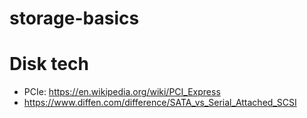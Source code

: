 # storage-basics

# Disk tech
* PCIe: https://en.wikipedia.org/wiki/PCI_Express
* https://www.diffen.com/difference/SATA_vs_Serial_Attached_SCSI
